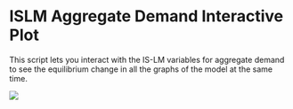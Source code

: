 # ISLM Aggregate Demand Interactive Plot
This script lets you interact with the IS-LM variables for aggregate demand to see the equilibrium change in all the graphs of the model at the same time.

![](https://github.com/LeoAr37/ISLM-Demand-Interactive-Plot/blob/main/ISLM_demo_gif.gif)
